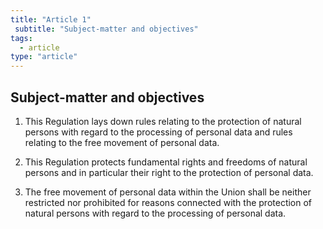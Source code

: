 ```yaml
---
title: "Article 1"
 subtitle: "Subject-matter and objectives"
tags:
  - article
type: "article"
---
```

## Subject-matter and objectives

1. This Regulation lays down rules relating to the protection of natural persons with regard to the processing of personal data and rules relating to the free movement of personal data.

2. This Regulation protects fundamental rights and freedoms of natural persons and in particular their right to the protection of personal data.

3. The free movement of personal data within the Union shall be neither restricted nor prohibited for reasons connected with the protection of natural persons with regard to the processing of personal data.
